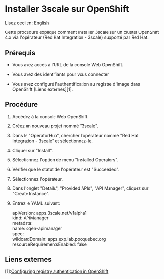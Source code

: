 # Installer 3scale sur OpenShift

Lisez ceci en: [English](install-3scale-on-OpenShift.md)

Cette procédure explique comment installer 3scale sur un cluster OpenShift 4.x via l'opérateur (Red Hat Integration - 3scale) supporté par Red Hat.

## Prérequis
* Vous avez accès à l'URL de la console Web OpenShift.

* Vous avez des identifiants pour vous connecter.

* Vous avez configuré l'authentification au registre d'image dans OpenShift [Liens externes][1].

## Procédure
1. Accédez à la console Web OpenShift.

2. Créez un nouveau projet nommé "3scale".

3. Dans le "OperatorHub", chercher l'opérateur nommé "Red Hat Integration - 3scale" et sélectionnez-le.

4. Cliquer sur "Install".

5. Sélectionnez l'option de menu "Installed Operators".

6. Vérifier que le statut de l'opérateur est "Succeeded".
 
7. Sélectionnez l'opérateur.

8. Dans l'onglet "Details", "Provided APIs", "API Manager", cliquez sur "Create Instance".

9. Entrez le YAML suivant: 

    apiVersion: apps.3scale.net/v1alpha1  
    kind: APIManager  
    metadata:  
    name: cqen-apimanager  
    spec:  
        wildcardDomain: apps.exp.lab.pocquebec.org  
        resourceRequirementsEnabled: false  

## Liens externes
[1]:[Configuring registry authentication in OpenShift](https://access.redhat.com/documentation/en-us/red_hat_3scale_api_management/2.6/html/installing_3scale/onpremises-installation#configuring-registry-authentication-in-openshift)

